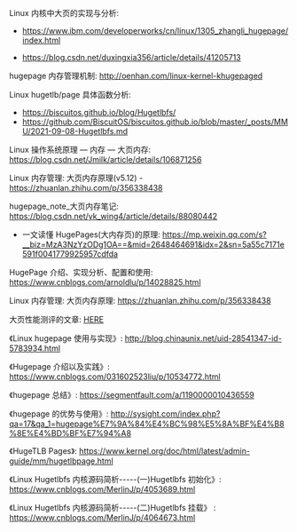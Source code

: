 
Linux 内核中大页的实现与分析:

* https://www.ibm.com/developerworks/cn/linux/1305_zhangli_hugepage/index.html

* https://blog.csdn.net/duxingxia356/article/details/41205713

hugepage 内存管理机制: http://oenhan.com/linux-kernel-khugepaged

Linux hugetlb/page 具体函数分析:
* https://biscuitos.github.io/blog/Hugetlbfs/
* https://github.com/BiscuitOS/biscuitos.github.io/blob/master/_posts/MMU/2021-09-08-Hugetlbfs.md

Linux 操作系统原理 — 内存 — 大页内存: https://blog.csdn.net/Jmilk/article/details/106871256

Linux 内存管理: 大页内存原理(v5.12) - https://zhuanlan.zhihu.com/p/356338438

hugepage_note_大页内存笔记: https://blog.csdn.net/yk_wing4/article/details/88080442


* 一文读懂 HugePages(大内存页)的原理: https://mp.weixin.qq.com/s?__biz=MzA3NzYzODg1OA==&mid=2648464691&idx=2&sn=5a55c7171e591f0041779925957cdfda

HugePage 介绍、实现分析、配置和使用: https://www.cnblogs.com/arnoldlu/p/14028825.html

Linux 内存管理: 大页内存原理: https://zhuanlan.zhihu.com/p/356338438

大页性能测评的文章: [HERE](https://alexandrnikitin.github.io/blog/transparent-hugepages-measuring-the-performance-impact/)

《Linux hugepage 使用与实现》: http://blog.chinaunix.net/uid-28541347-id-5783934.html

《Hugepage 介绍以及实践》: https://www.cnblogs.com/031602523liu/p/10534772.html

《hugepage 总结》: https://segmentfault.com/a/1190000010436559

《hugepage 的优势与使用》: http://sysight.com/index.php?qa=17&qa_1=hugepage%E7%9A%84%E4%BC%98%E5%8A%BF%E4%B8%8E%E4%BD%BF%E7%94%A8

《HugeTLB Pages》: https://www.kernel.org/doc/html/latest/admin-guide/mm/hugetlbpage.html

《Linux Hugetlbfs 内核源码简析-----(一)Hugetlbfs 初始化》: https://www.cnblogs.com/MerlinJ/p/4053689.html

《Linux Hugetlbfs 内核源码简析-----(二)Hugetlbfs 挂载》 : https://www.cnblogs.com/MerlinJ/p/4064673.html
